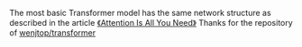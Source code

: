 The most basic Transformer model has the same network structure as described in the article [《Attention Is All You Need》](https://proceedings.neurips.cc/paper/2017/file/3f5ee243547dee91fbd053c1c4a845aa-Paper.pdf)
Thanks for the repository of [wenjtop/transformer](https://github.com/wenjtop/transformer)